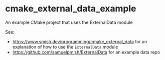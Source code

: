 # cmake_external_data_example

An example CMake project that uses the ExternalData module

See:
- https://www.smish.dev/programming/cmake_external_data for an explanation of how to use the `ExternalData` module
- https://github.com/samuelpmish/ExternalData for an example data repo
